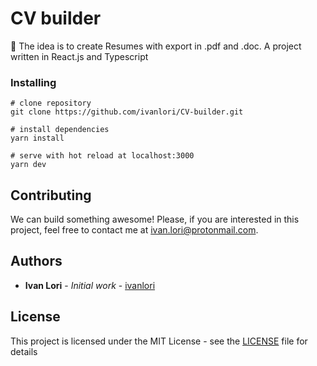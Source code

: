 # CV builder

📝 The idea is to create Resumes with export in .pdf and .doc. A project written in React.js and Typescript

### Installing

```
# clone repository
git clone https://github.com/ivanlori/CV-builder.git

# install dependencies
yarn install

# serve with hot reload at localhost:3000
yarn dev
```

## Contributing

We can build something awesome!
Please, if you are interested in this project, feel free to contact me at [ivan.lori@protonmail.com](mailto:ivan.lori@protonmail.com).

## Authors

- **Ivan Lori** - _Initial work_ - [ivanlori](https://github.com/ivanlori)

## License

This project is licensed under the MIT License - see the [LICENSE](LICENSE) file for details
